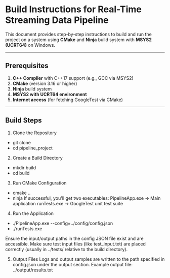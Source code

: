 # Build Instructions for Real-Time Streaming Data Pipeline

This document provides step-by-step instructions to build and run the project on a system using **CMake** and **Ninja** build system with **MSYS2 (UCRT64)** on Windows.

---

## Prerequisites

1. **C++ Compiler** with C++17 support (e.g., GCC via MSYS2)
2. **CMake** (version 3.16 or higher)
3. **Ninja** build system
4. **MSYS2 with UCRT64 environment**
5. **Internet access** (for fetching GoogleTest via CMake)

---

## Build Steps

1. Clone the Repository
- git clone <your-repo-url>
- cd pipeline_project

2. Create a Build Directory
- mkdir build
- cd build

3. Run CMake Configuration
- cmake ..
- ninja
If successful, you'll get two executables:
PipelineApp.exe → Main application
runTests.exe → GoogleTest unit test suite

4. Run the Application
- ./PipelineApp.exe --config=../config/config.json
- ./runTests.exe

Ensure the input/output paths in the config JSON file exist and are accessible.
Make sure test input files (like test_input.txt) are placed correctly (usually in ../tests/ relative to the build directory).

5. Output Files
Logs and output samples are written to the path specified in config.json under the output section.
Example output file: ../output/results.txt

